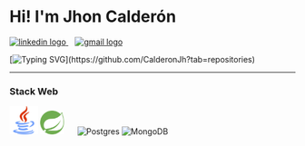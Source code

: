 # Hi! I'm Jhon Calderón
<a href="https://www.linkedin.com/in/jhon-calderon-2aa341259/">
    <img src="https://img.shields.io/static/v1?message=LinkedIn&logo=linkedin&label=&color=0077B5&logoColor=white&labelColor=&style=for-the-badge" height="25" alt="linkedin logo"   />
</a>
&nbsp&nbsp
<a href="mailto:calderonjhondairo@gmail.com?subject=from%20github:%20&">
    <img src="https://img.shields.io/static/v1?message=Gmail&logo=gmail&label=&color=red&logoColor=white&labelColor=&style=for-the-badge" height="25" alt="gmail logo"   />
</a>

<br>

[![Typing SVG](https://readme-typing-svg.demolab.com?font=Jetbrains+Mono&pause=1000&color=fff&width=435&lines=Back-End+Developer+in+process...;What+is+there+to+do?)](https://github.com/CalderonJh?tab=repositories)

<hr>

### Stack Web
<div>
<img src="svg/java.svg" width="50" height="50" alt="Java" />
<img src="svg/spring.svg" width="42" height="42" alt="Spring" />
&nbsp;&nbsp;&nbsp;&nbsp;
<img src="https://upload.wikimedia.org/wikipedia/commons/2/29/Postgresql_elephant.svg" width="50" height="45" alt="Postgres" />
<img src="https://raw.githubusercontent.com/danielcranney/readme-generator/main/public/icons/skills/mongodb-colored.svg" width="50" height="50" alt="MongoDB" />
</div>
